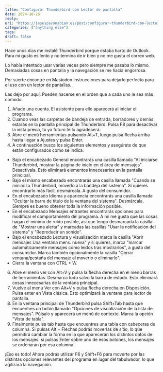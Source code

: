 ```yaml
---
title: "Configurar Thunderbird con Lector de pantalla"
date: 2024-10-26
reply:
uri: "https://jesuspavonabian.es/post/configurar-thunderbird-con-lector-de-pantalla"
categories: ["anything else"]
tags:
draft: false
---
```


Hace unos días me instalé Thunderbird porque estaba harto de Outlook. Para mi gusto es lento y no termina de ir bien y no me gusta el correo web.

Lo había intentado usar varias veces pero siempre me pasaba lo mismo. Demasiadas cosas en pantalla y la navegación se me hacía engorrosa.

Por suerte encontré en Mastodon instrucciones para dejarlo perfecto para el uso con un lector de pantallas.

Las dejo por aquí. Pueden hacerse en el orden que a cada uno le sea más cómodo.

1. Añade una cuenta. El asistente para ello aparecerá al iniciar el programa.
2. Cuando veas las carpetas de bandeja de entrada, borradores y demás estarás en la pantalla principal de Thunderbird. Pulsa F8 para desactivar la vista previa, tu yo futuro te lo agradecerá.
3. Abre el menú herramientas pulsando Alt+T, luego pulsa flecha arriba hasta llegar a Ajustes y pulsa Enter.
4. A continuación busca los siguientes elementos y asegúrate de que están configurados como se indica.
- Bajo el encabezado General encontrarás una casilla llamada "Al iniciarse Thunderbird, mostrar la página de inicio en el área de mensajes". Desactívala. Esto eliminará elementos innecesarios en la pantalla principal.
- Bajo el mismo encabezado encontrarás una casilla llamada "Cuando se minimiza Thunderbird, moverlo a la bandeja del sistema". Si quieres encontrarlo más fácil, desmárcala. A gusto del consumidor.
- En el encabezado Idioma y apariencia encontrarás una casilla llamada "Ocultar la barra de título de la ventana del sistema". Desmárcala. Siempre es bueno obtener toda la información posible.
- En el encabezado Mensajes entrantes encontrarás opciones para modificar el comportamiento del programa. A mi me gusta que las cosas hagan el mínimo de ruído posible, así que tengo desmarcada la casilla de "Mostrar una alerta" y marcadas las casillas "Usar la notificación del sistema" y "Reproducir un sonido".
- Bajo el encabezado Lectura y visualización marca la casilla "Abrir mensajes Una ventana mens. nueva" y si quieres, marca "marcar automáticamente mensajes como leídos tras mostrarlos", a gusto del consumidor. Marca también opcionalmente la casilla "Cerrar ventana/pestaña del mensaje al moverlo o eliminarlo".
- Cierra la ventana con CTRL + W.
6. Abre el menú ver con Alt+V y pulsa la flecha derecha en el menú barras de herramientas. Desmarca todo salvo la barra de estado. Esto eliminará cosas innecesarias de la ventana principal.
7. Vuelve al menú Ver con Alt+V y pulsa flecha derecha en Disposición. Pulsa enter en Vista clásica. Esto optimizará la ventana para lector de pantalla.
8. En la ventana principal de Thunderbird  pulsa Shift+Tab hasta que encuentres un botón llamado "Opciones de visualización de la lista de mensajes". Púlsalo y aparecerá un menú de contexto. Marca la opción "Vista de tabla".
9. Finalmente pulsa tab hasta que encuentres una tabla con cabeceras de columna. Si pulsas Alt + Flechas podrás moverlas de sitio, lo que permitirá cambiar la forma en la que aparecerán los distintos datos de los mensajes. si pulsas Enter sobre uno de esos botones, los mensajes se ordenarán por esa columna.

¡Eso es todo! Ahora podrás utilizar F6 y Shift+F6 para moverte por las distintas opciones relevantes del programa en lugar del tabulwador, lo que agilizará la navegación.